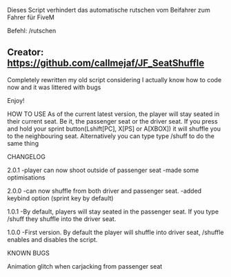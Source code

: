 Dieses Script verhindert das automatische rutschen vom Beifahrer zum Fahrer für FiveM

Befehl: /rutschen

## Creator: https://github.com/callmejaf/JF_SeatShuffle

Completely rewritten my old script considering I actually know how to code now and it was littered with bugs

Enjoy!

HOW TO USE
As of the current latest version, the player will stay seated in their current seat. Be it, the passenger seat or the driver seat. If you press and hold your sprint button(Lshift[PC], X[PS] or A[XBOX]) it will shuffle you to the neighbouring seat. Alternatively you can type type /shuff to do the same thing

CHANGELOG

2.0.1
-player can now shoot outside of passenger seat
-made some optimisations

2.0.0
-can now shuffle from both driver and passenger seat.
-added keybind option (sprint key by default)

1.0.1
-By default, players will stay seated in the passenger seat. If you type /shuff they shuffle into the driver seat.

1.0.0
-First version. By default the player will shuffle into driver seat, /shuffle enables and disables the script.

KNOWN BUGS

Animation glitch when carjacking from passenger seat
